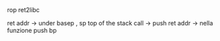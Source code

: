 rop 
ret2libc

ret addr -> under basep , sp top of the stack
call -> push ret addr -> nella funzione push bp 